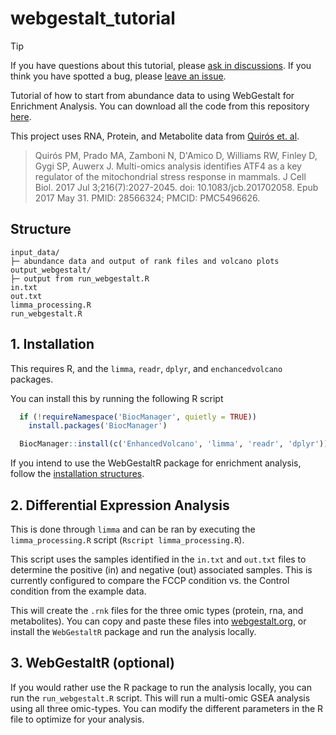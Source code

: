 # webgestalt_tutorial

> [!TIP]
> If you have questions about this tutorial, please [ask in discussions](https://github.com/bzhanglab/webgestalt_tutorial/discussions/new?category=help-wanted). If you think you have spotted a bug, please [leave an issue](https://github.com/bzhanglab/webgestalt_tutorial/issues/new).

Tutorial of how to start from abundance data to using WebGestalt for Enrichment Analysis. You can download all the code from this repository [here](https://github.com/bzhanglab/webgestalt_tutorial/archive/refs/heads/main.zip).


This project uses RNA, Protein, and Metabolite data from [Quirós  et. al](https://pubmed.ncbi.nlm.nih.gov/28566324/).

> Quirós PM, Prado MA, Zamboni N, D'Amico D, Williams RW, Finley D, Gygi SP, Auwerx J. Multi-omics analysis identifies ATF4 as a key regulator of the mitochondrial stress response in mammals. J Cell Biol. 2017 Jul 3;216(7):2027-2045. doi: 10.1083/jcb.201702058. Epub 2017 May 31. PMID: 28566324; PMCID: PMC5496626.


## Structure

```
input_data/
├─ abundance data and output of rank files and volcano plots
output_webgestalt/
├─ output from run_webgestalt.R
in.txt
out.txt
limma_processing.R
run_webgestalt.R
```

## 1. Installation

This requires R, and the `limma`, `readr`, `dplyr`, and `enchancedvolcano` packages.

You can install this by running the following R script

```R
  if (!requireNamespace('BiocManager', quietly = TRUE))
    install.packages('BiocManager')

  BiocManager::install(c('EnhancedVolcano', 'limma', 'readr', 'dplyr'))
```

If you intend to use the WebGestaltR package for enrichment analysis, follow the [installation structures](https://bzhanglab.github.io/WebGestaltR/articles/Installation.html).

## 2. Differential Expression Analysis

This is done through `limma` and can be ran by executing the `limma_processing.R` script (`Rscript limma_processing.R`).

This script uses the samples identified in the `in.txt` and `out.txt` files to determine the positive (in) and negative (out) associated samples. This is currently configured to compare the FCCP condition vs. the Control condition from the example data.

This will create the `.rnk` files for the three omic types (protein, rna, and metabolites). You can copy and paste these files into [webgestalt.org](https://www.webgestalt.org/), or install the `WebGestaltR` package and run the analysis locally.

## 3. WebGestaltR (optional)

If you would rather use the R package to run the analysis locally, you can run the `run_webgestalt.R` script. This will run a multi-omic GSEA analysis using all three omic-types. You can modify the different parameters in the R file to optimize for your analysis.